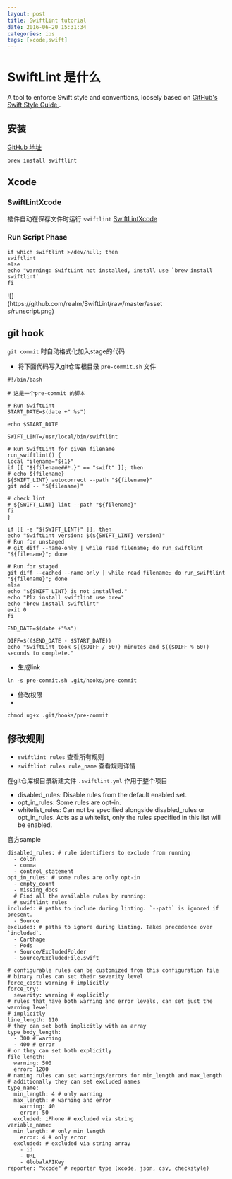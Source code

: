 ```yaml
---
layout: post
title: SwiftLint tutorial
date: 2016-06-20 15:31:34
categories: ios
tags: [xcode,swift]
---
```


# SwiftLint 是什么

A tool to enforce Swift style and conventions, loosely based on [ GitHub's Swift Style Guide ](https://github.com/github/swift-style-guide).


## 安装

[GitHub 地址](https://github.com/realm/SwiftLint)

```
brew install swiftlint
```

<!--more-->
## Xcode

### SwiftLintXcode

插件自动在保存文件时运行 `swiftlint`
[SwiftLintXcode](https://github.com/ypresto/SwiftLintXcode)

### Run Script Phase

```
if which swiftlint >/dev/null; then
swiftlint
else
echo "warning: SwiftLint not installed, install use `brew install swiftlint`
fi
```

<div style="width: 70%;">
![](https://github.com/realm/SwiftLint/raw/master/assets/runscript.png)
</div>


## git hook

`git commit` 时自动格式化加入stage的代码

- 将下面代码写入git仓库根目录 `pre-commit.sh` 文件

```
#!/bin/bash

# 这是一个pre-commit 的脚本

# Run SwiftLint
START_DATE=$(date +" %s")

echo $START_DATE

SWIFT_LINT=/usr/local/bin/swiftlint

# Run SwiftLint for given filename
run_swiftlint() {
local filename="${1}"
if [[ "${filename##*.}" == "swift" ]]; then
# echo ${filename}
${SWIFT_LINT} autocorrect --path "${filename}"
git add -- "${filename}"

# check lint
# ${SWIFT_LINT} lint --path "${filename}"
fi
}

if [[ -e "${SWIFT_LINT}" ]]; then
echo "SwiftLint version: $(${SWIFT_LINT} version)"
# Run for unstaged
# git diff --name-only | while read filename; do run_swiftlint "${filename}"; done

# Run for staged
git diff --cached --name-only | while read filename; do run_swiftlint "${filename}"; done
else
echo "${SWIFT_LINT} is not installed."
echo "Plz install swiftlint use brew"
echo "brew install swiftlint"
exit 0
fi

END_DATE=$(date +"%s")

DIFF=$(($END_DATE - $START_DATE))
echo "SwiftLint took $(($DIFF / 60)) minutes and $(($DIFF % 60)) seconds to complete."
```

- 生成link

```
ln -s pre-commit.sh .git/hooks/pre-commit
```

- 修改权限
-
```
chmod ug+x .git/hooks/pre-commit
```


## 修改规则

- `swiftlint rules` 查看所有规则
- `swiftlint rules rule_name` 查看规则详情

在git仓库根目录新建文件 `.swiftlint.yml` 作用于整个项目

* disabled_rules: Disable rules from the default enabled set.
* opt_in_rules: Some rules are opt-in.
* whitelist_rules: Can not be specified alongside disabled_rules or opt_in_rules. Acts as a whitelist, only the rules specified in this list will be enabled.

官方sample
```
disabled_rules: # rule identifiers to exclude from running
  - colon
  - comma
  - control_statement
opt_in_rules: # some rules are only opt-in
  - empty_count
  - missing_docs
  # Find all the available rules by running:
  # swiftlint rules
included: # paths to include during linting. `--path` is ignored if present.
  - Source
excluded: # paths to ignore during linting. Takes precedence over `included`.
  - Carthage
  - Pods
  - Source/ExcludedFolder
  - Source/ExcludedFile.swift

# configurable rules can be customized from this configuration file
# binary rules can set their severity level
force_cast: warning # implicitly
force_try:
  severity: warning # explicitly
# rules that have both warning and error levels, can set just the warning level
# implicitly
line_length: 110
# they can set both implicitly with an array
type_body_length:
  - 300 # warning
  - 400 # error
# or they can set both explicitly
file_length:
  warning: 500
  error: 1200
# naming rules can set warnings/errors for min_length and max_length
# additionally they can set excluded names
type_name:
  min_length: 4 # only warning
  max_length: # warning and error
    warning: 40
    error: 50
  excluded: iPhone # excluded via string
variable_name:
  min_length: # only min_length
    error: 4 # only error
  excluded: # excluded via string array
    - id
    - URL
    - GlobalAPIKey
reporter: "xcode" # reporter type (xcode, json, csv, checkstyle)
```


